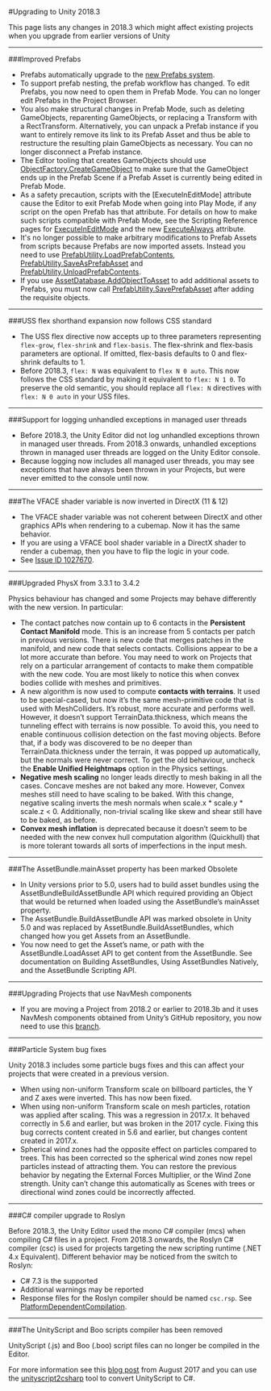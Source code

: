 #Upgrading to Unity 2018.3


This page lists any changes in 2018.3 which might affect existing projects when you upgrade from earlier versions of Unity

***

###Improved Prefabs

* Prefabs automatically upgrade to the [new Prefabs system](https://unity3d.com/prefabs).
* To support prefab nesting, the prefab workflow has changed. To edit Prefabs, you now need to open them in Prefab Mode. You can no longer edit Prefabs in the Project Browser.
* You also make structural changes in Prefab Mode, such as deleting GameObjects, reparenting GameObjects, or replacing a Transform with a RectTransform. Alternatively, you can unpack a Prefab instance if you want to entirely remove its link to its Prefab Asset and thus be able to restructure the resulting plain GameObjects as necessary. You can no longer disconnect a Prefab instance.
* The Editor tooling that creates GameObjects should use [ObjectFactory.CreateGameObject](ScriptRef:ObjectFactory.CreateGameObject.html) to make sure that the GameObject ends up in the Prefab Scene if a Prefab Asset is currently being edited in Prefab Mode.
* As a safety precaution, scripts with the [ExecuteInEditMode] attribute cause the Editor to exit Prefab Mode when going into Play Mode, if any script on the open Prefab has that attribute. For details on how to make such scripts compatible with Prefab Mode, see the Scripting Reference pages for [ExecuteInEditMode](ScriptRef:ExecuteInEditMode.html) and the new [ExecuteAlways](ScriptRef:ExecuteAlways.html) attribute.
* It's no longer possible to make arbitrary modifications to Prefab Assets from scripts because Prefabs are now imported assets. Instead you need to use [PrefabUtility.LoadPrefabContents](ScriptRef:PrefabUtility.LoadPrefabContents.html), [PrefabUtility.SaveAsPrefabAsset](ScriptRef:PrefabUtility.SaveAsPrefabAsset.html) and [PrefabUtility.UnloadPrefabContents](ScriptRef:PrefabUtility.UnloadPrefabContents.html).
* If you use [AssetDatabase.AddObjectToAsset](ScriptRef:AssetDatabase.AddObjectToAsset) to add additional assets to Prefabs, you must now call [PrefabUtility.SavePrefabAsset](PrefabUtility.SavePrefabAsse.html) after adding the requisite objects.

***

###USS flex shorthand expansion now follows CSS standard

* The USS flex directive now accepts up to three parameters representing `flex-grow`, `flex-shrink` and `flex-basis`. The flex-shrink and flex-basis parameters are optional. If omitted, flex-basis defaults to 0 and flex-shrink defaults to 1.
* Before 2018.3, `flex: N` was equivalent to `flex N 0 auto`. This now follows the CSS standard by making it equivalent to `flex: N 1 0`. To preserve the old semantic, you should replace all `flex: N` directives with `flex: N 0 auto` in your USS files.

***

###Support for logging unhandled exceptions in managed user threads

* Before 2018.3, the Unity Editor did not log unhandled exceptions thrown in managed user threads. From 2018.3 onwards, unhandled exceptions thrown in managed user threads are logged on the Unity Editor console.
* Because logging now includes all managed user threads, you may see exceptions that have always been thrown in your Projects, but were never emitted to the console until now. 

***

###The VFACE shader variable is now inverted in DirectX (11 & 12)

* The VFACE shader variable was not coherent between DirectX and other graphics APIs when rendering to a cubemap. Now it has the same behavior.
* If you are using a VFACE bool shader variable in a DirectX shader to render a cubemap, then you have to flip the logic in your code.
* See [Issue ID 1027670](https://issuetracker.unity3d.com/issues/the-vface-variable-is-incorrect-in-shaders-when-rendered-from-a-reflection-probe).

***

###Upgraded PhysX from 3.3.1 to 3.4.2

Physics behaviour has changed and some Projects may behave differently with the new version. In particular:

* The contact patches now contain up to 6 contacts in the __Persistent Contact Manifold__ mode. This is an increase from 5 contacts per patch in previous versions. There is new code that merges patches in the manifold, and new code that selects contacts. Collisions appear to be a lot more accurate than before. You may need to work on Projects that rely on a particular arrangement of contacts to make them compatible with the new code. You are most likely to notice this when convex bodies collide with meshes and primitives.
* A new algorithm is now used to compute __contacts with terrains__. It used to be special-cased, but now it’s the same mesh-primitive code that is used with MeshColliders. It’s robust, more accurate and performs well. However, it doesn’t support TerrainData.thickness, which means the tunneling effect with terrains is now possible. To avoid this, you need to enable continuous collision detection on the fast moving objects. Before that, if a body was discovered to be no deeper than TerrainData.thickness under the terrain, it was popped up automatically, but the normals were never correct. To get the old behaviour, uncheck the __Enable Unified Heightmaps__ option in the Physics settings.
* **Negative mesh scaling** no longer leads directly to mesh baking in all the cases. Concave meshes are not baked any more. However, Convex meshes still need to have scaling to be baked. With this change, negative scaling inverts the mesh normals when scale.x * scale.y * scale.z < 0. Additionally, non-trivial scaling like skew and shear still have to be baked, as before.
* __Convex mesh inflation__ is deprecated because it doesn’t seem to be needed with the new convex hull computation algorithm (Quickhull) that is more tolerant towards all sorts of imperfections in the input mesh. 

***

###The AssetBundle.mainAsset property has been marked Obsolete

* In Unity versions prior to 5.0, users had to build asset bundles using the AssetBundleBuildAssetBundle API which required providing an Object that would be returned when loaded using the AssetBundle’s mainAsset property.
* The AssetBundle.BuildAssetBundle API was marked obsolete in Unity 5.0 and was replaced by AssetBundle.BuildAssetBundles, which changed how you get Assets from an AssetBundle.
* You now need to get the Asset’s name, or path with the AssetBundle.LoadAsset API to get content from the AssetBundle. See documentation on Building AssetBundles, Using AssetBundles Natively, and the AssetBundle Scripting API.
 
***

###Upgrading Projects that use NavMesh components

* If you are moving a Project from 2018.2 or earlier to 2018.3b and it uses NavMesh components obtained from Unity’s GitHub repository, you now need to use this [branch](https://github.com/Unity-Technologies/NavMeshComponents/tree/2018.3).

***

###Particle System bug fixes

Unity 2018.3 includes some particle bugs fixes and this can affect your projects that were created in a previous version.

* When using non-uniform Transform scale on billboard particles, the Y and Z axes were inverted. This has now been fixed.
* When using non-uniform Transform scale on mesh particles, rotation was applied after scaling. This was a regression in 2017.x. It behaved correctly in 5.6 and earlier, but was broken in the 2017 cycle. Fixing this bug corrects content created in 5.6 and earlier, but changes content created in 2017.x.
* Spherical wind zones had the opposite effect on particles compared to trees. This has been corrected so the spherical wind zones now repel particles instead of attracting them. You can restore the previous behavior by negating the External Forces Multiplier, or the Wind Zone strength. Unity can’t change this automatically as Scenes with trees or directional wind zones could be incorrectly affected.

***

###C# compiler upgrade to Roslyn

Before 2018.3, the Unity Editor used the mono C# compiler (mcs) when compiling C# files in a project. From 2018.3 onwards, the Roslyn C# compiler (csc) is used for projects targeting the new scripting runtime (.NET 4.x Equivalent). Different behavior may be noticed from the switch to Roslyn:

* C# 7.3 is the supported
* Additional warnings may be reported
* Response files for the Roslyn compiler should be named `csc.rsp`. See [PlatformDependentCompilation](PlatformDependentCompilation).

***

###The UnityScript and Boo scripts compiler has been removed

UnityScript (.js) and Boo (.boo) script files can no longer be compiled in the Editor.

For more information see this [blog post](https://blogs.unity3d.com/2017/08/11/unityscripts-long-ride-off-into-the-sunset/) from August 2017 and you can use the [unityscript2csharp](https://github.com/Unity-Technologies/unityscript2csharp) tool to convert UnityScript to C#.